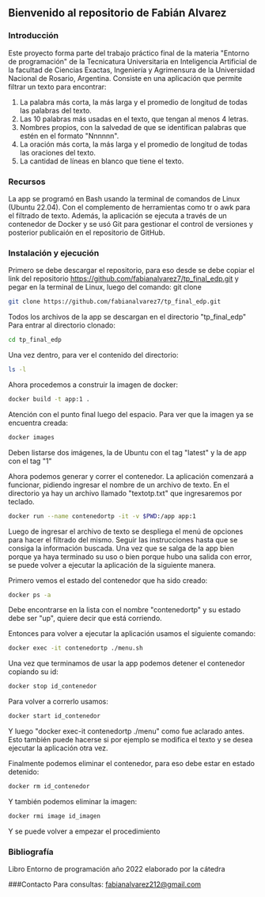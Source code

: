 ## Bienvenido al repositorio de Fabián Alvarez
### Introducción
Este proyecto forma parte del trabajo práctico final de la materia "Entorno de programación" de la Tecnicatura Universitaria en Inteligencia Artificial de la facultad de Ciencias Exactas, Ingeniería y Agrimensura de la Universidad Nacional de Rosario, Argentina.
Consiste en una aplicación que permite filtrar un texto para encontrar:
1. La palabra más corta, la más larga y el promedio de longitud de todas las palabras del texto.
2. Las 10 palabras más usadas en el texto, que tengan al menos 4 letras.
3. Nombres propios, con la salvedad de que se identifican palabras que estén en el formato "Nnnnnn".
4. La oración más corta, la más larga y el promedio de longitud de todas las oraciones del texto.
5. La cantidad de líneas en blanco que tiene el texto.

### Recursos
La app se programó en Bash usando la terminal de comandos de Linux (Ubuntu 22.04). Con el complemento de herramientas como tr o awk para el filtrado de texto. Además, la aplicación se ejecuta a través de un contenedor de Docker y se usó Git para gestionar el control de versiones y posterior publicaión en el repositorio de GitHub.

### Instalación y ejecución
Primero se debe descargar el repositorio, para eso desde se debe copiar el link del repositorio https://github.com/fabianalvarez7/tp_final_edp.git y pegar en la terminal de Linux, luego del comando: git clone
```bash
git clone https://github.com/fabianalvarez7/tp_final_edp.git 
```
Todos los archivos de la app se descargan en el directorio "tp_final_edp"
Para entrar al directorio clonado:
```bash
cd tp_final_edp
```
Una vez dentro, para ver el contenido del directorio:
```bash
ls -l
```
Ahora procedemos a construir la imagen de docker:
```bash
docker build -t app:1 .
```
Atención con el punto final luego del espacio.
Para ver que la imagen ya se encuentra creada:
```bash
docker images
```
Deben listarse dos imágenes, la de Ubuntu con el tag "latest" y la de app con el tag "1"

Ahora podemos generar y correr el contenedor. La aplicación comenzará a funcionar, pidiendo ingresar el nombre de un archivo de texto. En el directorio ya hay un archivo llamado "textotp.txt" que ingresaremos por teclado.
```bash
docker run --name contenedortp -it -v $PWD:/app app:1
```
Luego de ingresar el archivo de texto se despliega el menú de opciones para hacer el filtrado del mismo. Seguir las instrucciones hasta que se consiga la información buscada. Una vez que se salga de la app bien porque ya haya terminado su uso o bien porque hubo una salida con error, se puede volver a ejecutar la aplicación de la siguiente manera.

Primero vemos el estado del contenedor que ha sido creado:
```bash
docker ps -a
```
Debe encontrarse en la lista con el nombre "contenedortp" y su estado debe ser "up", quiere decir que está corriendo.

Entonces para volver a ejecutar la aplicación usamos el siguiente comando:
```bash
docker exec -it contenedortp ./menu.sh
```
Una vez que terminamos de usar la app podemos detener el contenedor copiando su id:
```bash
docker stop id_contenedor
```
Para volver a correrlo usamos:
```bash
docker start id_contenedor
```
Y luego "docker exec-it contenedortp ./menu" como fue aclarado antes. Esto también puede hacerse si por ejemplo se modifica el texto y se desea ejecutar la aplicación otra vez.

Finalmente podemos eliminar el contenedor, para eso debe estar en estado detenido:
```bash
docker rm id_contenedor
```
Y también podemos eliminar la imagen:
```bash
docker rmi image id_imagen
```
Y se puede volver a empezar el procedimiento

### Bibliografía
Libro Entorno de programación año 2022 elaborado por la cátedra

###Contacto
Para consultas: fabianalvarez212@gmail.com

